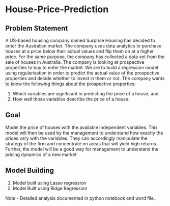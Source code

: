 # House-Price-Prediction

## Problem Statement
A US-based housing company named Surprise Housing has decided to enter the Australian market. The company uses data analytics to purchase houses at a price below their actual values and flip them on at a higher price. For the same purpose, the company has collected a data set from the sale of houses in Australia. 
The company is looking at prospective properties to buy to enter the market. We are to build a regression model using regularisation in order to predict the actual value of the prospective properties and decide whether to invest in them or not.
The company wants to know the following things about the prospective properties:
1. Which variables are significant in predicting the price of a house, and
2. How well those variables describe the price of a house.

## Goal
Model the price of houses with the available independent variables. This model will then be used by the management to understand how exactly the prices vary with the variables. They can accordingly manipulate the strategy of the firm and concentrate on areas that will yield high returns. Further, the model will be a good way for management to understand the pricing dynamics of a new market

## Model Building
1. Model built using Lasso regression 
2. Model Built using Ridge Regression

Note - Detailed analysis documented in python notebook and word file.
